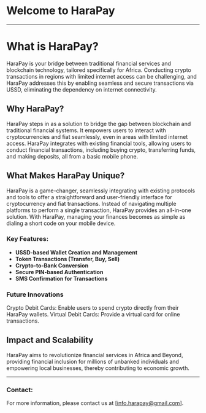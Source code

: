 # Welcome to HaraPay
---

# What is HaraPay? 

HaraPay is your bridge between traditional financial services and blockchain technology, tailored specifically for Africa. Conducting crypto transactions in regions with limited internet access can be challenging, and HaraPay addresses this by enabling seamless and secure transactions via USSD, eliminating the dependency on internet connectivity.

## Why HaraPay?

HaraPay steps in as a solution to bridge the gap between blockchain and traditional financial systems. It empowers users to interact with cryptocurrencies and fiat seamlessly, even in areas with limited internet access. HaraPay integrates with existing financial tools, allowing users to conduct financial transactions, including buying crypto, transferring funds, and making deposits, all from a basic mobile phone.

## What Makes HaraPay Unique?

HaraPay is a game-changer, seamlessly integrating with existing protocols and tools to offer a straightforward and user-friendly interface for cryptocurrency and fiat transactions. Instead of navigating multiple platforms to perform a single transaction, HaraPay provides an all-in-one solution. With HaraPay, managing your finances becomes as simple as dialing a short code on your mobile device.

### Key Features:

- **USSD-based Wallet Creation and Management** 
- **Token Transactions (Transfer, Buy, Sell)** 
- **Crypto-to-Bank Conversion** 
- **Secure PIN-based Authentication** 
- **SMS Confirmation for Transactions** 

### Future Innovations
Crypto Debit Cards: Enable users to spend crypto directly from their HaraPay wallets.
Virtual Debit Cards: Provide a virtual card for online transactions.

## Impact and Scalability
HaraPay aims to revolutionize financial services in Africa and Beyond, providing financial inclusion for millions of unbanked individuals and empowering local businesses, thereby contributing to economic growth.

---
### Contact:
For more information, please contact us at [info.harapay@gmail.com].

